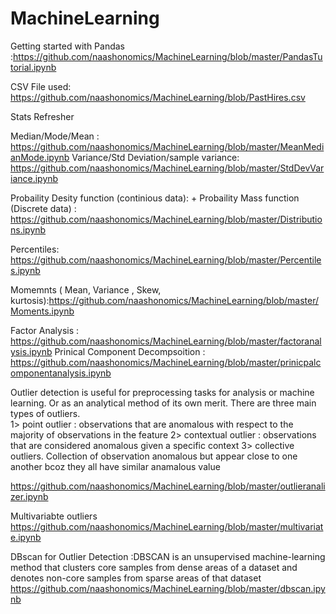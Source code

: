 # MachineLearning

Getting started with Pandas :https://github.com/naashonomics/MachineLearning/blob/master/PandasTutorial.ipynb 

CSV File used: https://github.com/naashonomics/MachineLearning/blob/PastHires.csv

Stats Refresher 

Median/Mode/Mean : https://github.com/naashonomics/MachineLearning/blob/master/MeanMedianMode.ipynb 
Variance/Std Deviation/sample variance: https://github.com/naashonomics/MachineLearning/blob/master/StdDevVariance.ipynb 

Probaility Desity function (continious data): + Probaility Mass function (Discrete data) : https://github.com/naashonomics/MachineLearning/blob/master/Distributions.ipynb 

Percentiles: https://github.com/naashonomics/MachineLearning/blob/master/Percentiles.ipynb 

Momemnts ( Mean, Variance , Skew, kurtosis):https://github.com/naashonomics/MachineLearning/blob/master/Moments.ipynb
 
Factor Analysis : https://github.com/naashonomics/MachineLearning/blob/master/factoranalysis.ipynb 
Prinical Component Decompsoition : https://github.com/naashonomics/MachineLearning/blob/master/prinicpalcomponentanalysis.ipynb 

Outlier detection is useful for preprocessing tasks for analysis or machine learning. Or as an analytical method of its own merit. 
There are three main types of outliers.  
1> point outlier :   observations that are anomalous with respect to the majority of observations in the feature
2> contextual outlier : observations that are considered anomalous given a specific context
3> collective outliers. Collection of observation anomalous  but appear close to one another bcoz they all have similar anamalous value 

https://github.com/naashonomics/MachineLearning/blob/master/outlieranalizer.ipynb 

Multivariabte outliers
https://github.com/naashonomics/MachineLearning/blob/master/multivariate.ipynb

DBscan for Outlier Detection :DBSCAN is an unsupervised machine-learning method that clusters core samples from dense areas of a dataset and denotes non-core samples from sparse areas of that dataset
https://github.com/naashonomics/MachineLearning/blob/master/dbscan.ipynb
